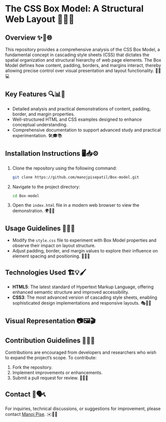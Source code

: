 # The CSS Box Model: A Structural Web Layout 🎨📏💡

## Overview ✨📖🌐

This repository provides a comprehensive analysis of the CSS Box Model, a fundamental concept in cascading style sheets (CSS) that dictates the spatial organization and structural hierarchy of web page elements. The Box Model defines how content, padding, borders, and margins interact, thereby allowing precise control over visual presentation and layout functionality. 🎯📐💻

## Key Features 🔍📊📜

- Detailed analysis and practical demonstrations of content, padding, border, and margin properties.
- Well-structured HTML and CSS examples designed to enhance conceptual understanding.
- Comprehensive documentation to support advanced study and practical experimentation. 🛠️🎓📚

## Installation Instructions 🖥️📥⚙️

1. Clone the repository using the following command:
   ```bash
   git clone https://github.com/manojpisepatil/Box-model.git
   ```
2. Navigate to the project directory:
   ```bash
   cd Box-model
   ```
3. Open the `index.html` file in a modern web browser to view the demonstration. 🌍📄🚀

## Usage Guidelines 🎨🔧📝

- Modify the `style.css` file to experiment with Box Model properties and observe their impact on layout structure.
- Adjust padding, border, and margin values to explore their influence on element spacing and positioning. 📌📏🔄

## Technologies Used 🏗️💡🖌️

- **HTML5**: The latest standard of Hypertext Markup Language, offering enhanced semantic structure and improved accessibility.
- **CSS3**: The most advanced version of cascading style sheets, enabling sophisticated design implementations and responsive layouts. 🎭🎯📱

## Visual Representation 📷🖼️🎬



## Contribution Guidelines 🤝📢✨

Contributions are encouraged from developers and researchers who wish to expand the project’s scope. To contribute:

1. Fork the repository.
2. Implement improvements or enhancements.
3. Submit a pull request for review. 🔄📝✅

## Contact 📩🗣️📞

For inquiries, technical discussions, or suggestions for improvement, please contact [Manoj Pise](https://github.com/manojpisepatil). ✉️💬🚀

